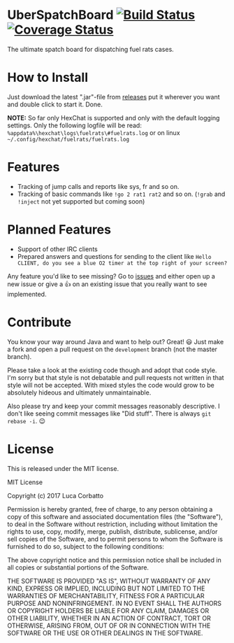 # UberSpatchBoard [![Build Status](https://travis-ci.org/targodan/UberSpatchBoard.svg?branch=develop)](https://travis-ci.org/targodan/UberSpatchBoard) [![Coverage Status](https://coveralls.io/repos/github/targodan/UberSpatchBoard/badge.svg?branch=develop)](https://coveralls.io/github/targodan/UberSpatchBoard?branch=develop)

The ultimate spatch board for dispatching fuel rats cases.


# How to Install

Just download the latest ".jar"-file from [releases](releases) put it wherever you want and double click to start it. Done.

**NOTE:** So far only HexChat is supported and only with the default logging settings. Only the following logfile will be read: `%appdata%\hexchat\logs\fuelrats\#fuelrats.log` or on linux `~/.config/hexchat/fuelrats/fuelrats.log` 

# Features

- Tracking of jump calls and reports like sys, fr and so on.
- Tracking of basic commands like `!go 2 rat1 rat2` and so on. (`!grab` and `!inject` not yet supported but coming soon)

# Planned Features

- Support of other IRC clients
- Prepared answers and questions for sending to the client like `Hello CLIENT, do you see a blue O2 timer at the top right of your screen?`

Any feature you'd like to see missing? Go to [issues](issues) and either open up a new issue or give a :+1: on an existing issue that you really want to see implemented.

# Contribute

You know your way around Java and want to help out? Great! :smiley:
Just make a fork and open a pull request on the `development` branch (not the master branch).

Please take a look at the existing code though and adopt that code style.
I'm sorry but that style is not debatable and pull requests not written in that style will not be accepted.
With mixed styles the code would grow to be absolutely hideous and ultimately unmaintainable.

Also please try and keep your commit messages reasonably descriptive.
I don't like seeing commit messages like "Did stuff".
There is always `git rebase -i`. :wink:

# License

This is released under the MIT license.

MIT License

Copyright (c) 2017 Luca Corbatto

Permission is hereby granted, free of charge, to any person obtaining a copy
of this software and associated documentation files (the "Software"), to deal
in the Software without restriction, including without limitation the rights
to use, copy, modify, merge, publish, distribute, sublicense, and/or sell
copies of the Software, and to permit persons to whom the Software is
furnished to do so, subject to the following conditions:

The above copyright notice and this permission notice shall be included in all
copies or substantial portions of the Software.

THE SOFTWARE IS PROVIDED "AS IS", WITHOUT WARRANTY OF ANY KIND, EXPRESS OR
IMPLIED, INCLUDING BUT NOT LIMITED TO THE WARRANTIES OF MERCHANTABILITY,
FITNESS FOR A PARTICULAR PURPOSE AND NONINFRINGEMENT. IN NO EVENT SHALL THE
AUTHORS OR COPYRIGHT HOLDERS BE LIABLE FOR ANY CLAIM, DAMAGES OR OTHER
LIABILITY, WHETHER IN AN ACTION OF CONTRACT, TORT OR OTHERWISE, ARISING FROM,
OUT OF OR IN CONNECTION WITH THE SOFTWARE OR THE USE OR OTHER DEALINGS IN THE
SOFTWARE.
